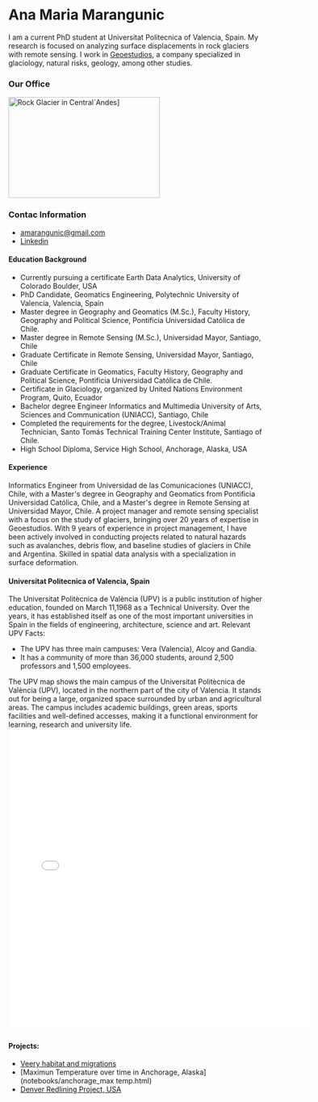 # Ana Maria Marangunic

I am a current PhD student at Universitat Politecnica of Valencia, Spain. My research is focused on analyzing surface displacements in rock glaciers with remote sensing. 
I work in [Geoestudios](https://geoestudios.cl), a company specialized in glaciology, natural risks, geology, among other studies.

### Our Office
<img src="img/20190215_090613.jpg" alt="Rock Glacier in Central´Andes]" width="300" height="200">

### Contac Information
* amarangunic@gmail.com
* [Linkedin](https://linkedin.com/in/ana-maría-marangunic-vrsalovic-44a89160)

#### Education Background
* Currently pursuing a certificate Earth Data Analytics, University of Colorado Boulder, USA
* PhD Candidate, Geomatics Engineering, Polytechnic University of Valencia, Valencia, Spain
* Master degree in Geography and Geomatics (M.Sc.), Faculty History, Geography and Political Science, Pontificia Universidad Católica de Chile.
* Master degree in Remote Sensing (M.Sc.), Universidad Mayor, Santiago, Chile
* Graduate Certificate in Remote Sensing, Universidad Mayor, Santiago, Chile
* Graduate Certificate in Geomatics, Faculty History, Geography and Political Science, Pontificia Universidad Católica de Chile.
* Certificate in Glaciology, organized by United Nations Environment Program, Quito, Ecuador
* Bachelor degree Engineer Informatics and Multimedia University of Arts, Sciences and Communication (UNIACC),   Santiago, Chile
* Completed the requirements for the degree, Livestock/Animal Technician, Santo Tomás Technical Training Center Institute, Santiago of Chile.
* High School Diploma, Service High School, Anchorage, Alaska, USA

#### Experience
Informatics Engineer from Universidad de las Comunicaciones (UNIACC), Chile, with a Master's degree in Geography and Geomatics from Pontificia Universidad Católica, Chile,
and a Master's degree in Remote Sensing at Universidad Mayor, Chile. A project manager and remote sensing specialist with a focus on the study of glaciers, bringing over
20 years of expertise in Geoestudios. With 9 years of experience in project management, I have been actively involved in conducting projects related to natural hazards 
such as avalanches, debris flow, and baseline studies of glaciers in Chile and Argentina. Skilled in spatial data analysis with a specialization in surface deformation.

#### Universitat Politecnica of Valencia, Spain
The Universitat Politècnica de València (UPV) is a public institution of higher education, founded on March 11,1968 as a Technical University. Over the years, it has
established itself as one of the most important universities in Spain in the fields of engineering, architecture, science and art.
Relevant UPV Facts:
* The UPV has three main campuses: Vera (Valencia), Alcoy and Gandía.
* It has a community of more than 36,000 students, around 2,500 professors and 1,500 employees.

The UPV map shows the main campus of the Universitat Politècnica de València (UPV), located in the northern part of the city of Valencia. It stands out for being a large,
organized space surrounded by urban and agricultural areas.
The campus includes academic buildings, green areas, sports facilities and well-defined accesses, making it a functional environment for learning, research and university life.
<embed type="text/html" src="img/upv.html" width="600" height="600">


#### Projects:
* [Veery habitat and migrations](notebooks/veery-migatrion.html)
* [Maximun Temperature over time in Anchorage, Alaska](notebooks/anchorage_max temp.html)
* [Denver Redlining Project, USA](notebooks/combined_redlining_report.html)
